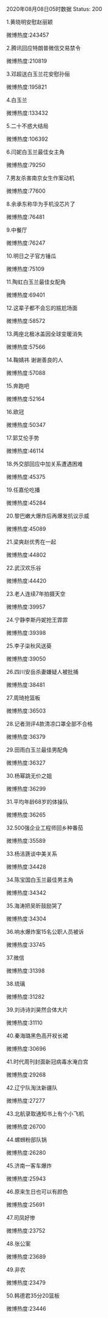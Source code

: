 2020年08月08日05时数据
Status: 200

1.黄晓明安慰赵丽颖

微博热度:243457

2.腾讯回应特朗普微信交易禁令

微博热度:210819

3.邓超送白玉兰花安慰孙俪

微博热度:195821

4.白玉兰

微博热度:133432

5.二十不惑大结局

微博热度:106392

6.闫妮白玉兰最佳女主角

微博热度:79250

7.男友杀害南京女生作案动机

微博热度:77600

8.余承东称华为手机没芯片了

微博热度:76481

9.中餐厅

微博热度:76247

10.明日之子官方锤瓜

微博热度:75109

11.陶虹白玉兰最佳女配角

微博热度:69401

12.这辈子都不会忘的尴尬场面

微博热度:58572

13.两座北极冰盖因全球变暖消失

微博热度:57566

14.鞠婧祎 谢谢善良的人

微博热度:57088

15.奔跑吧

微博热度:52164

16.欧冠

微博热度:50347

17.郭艾伦手势

微博热度:46114

18.外交部回应中加关系遭遇困难

微博热度:45375

19.任嘉伦吃播

微博热度:45284

20.黎巴嫩大爆炸后再爆发抗议示威

微博热度:45089

21.梁爽赵优秀在一起

微博热度:44802

22.武汉欢乐谷

微博热度:44420

23.老人连续7年拍摄天空

微博热度:39957

24.宁静李斯丹妮抢王霏霏

微博热度:39398

25.李子柒秋风送葵

微博热度:39050

26.四川安岳杀妻嫌疑人被批捕

微博热度:38481

27.周琦抢篮板

微博热度:36503

28.记者测评4款清凉口罩全部不合格

微博热度:36379

29.田雨白玉兰最佳男配角

微博热度:36327

30.杨幂跳无价之姐

微博热度:36299

31.平均年龄68岁的体操队

微博热度:36265

32.500强企业工程师回乡种番茄

微博热度:35589

33.杨洁篪谈中美关系

微博热度:34428

34.陈宝国白玉兰最佳男主角

微博热度:34342

35.海涛把吴昕鼓励哭了

微博热度:34304

36.响水爆炸案15名公职人员被诉

微博热度:33745

37.微信

微博热度:31398

38.琉璃

微博热度:31282

39.刘诗诗刘昊然合体大片

微博热度:31110

40.秦海璐黑色高开衩长裙

微博热度:30696

41.时代周刊封面新冠病毒水淹白宫

微博热度:29268

42.辽宁队淘汰新疆队

微博热度:27277

43.北航录取通知书上有个小飞机

微博热度:26700

44.螺蛳粉部队锅

微博热度:26280

45.济南一客车爆炸

微博热度:25943

46.原来生日也可以有颜色

微博热度:25691

47.司凤好惨

微博热度:23752

48.张公案

微博热度:23689

49.非农

微博热度:23479

50.韩德君35分20篮板

微博热度:23446

